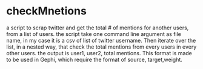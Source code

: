 # checkMnetions
a script to scrap twitter and get the total # of mentions for another users, from a list of users.
the script take one command line argument as file name, in my case it is a csv of list of twitter username.
Then iterate over the list, in a nested way, that check the total mentions from every users in every other users.
the output is user1, user2, total mentions. This format is made to be used in Gephi, which require the format of source,
target,weight.
